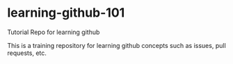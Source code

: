 # learning-github-101
Tutorial Repo for learning github

This is a training repository for learning github concepts such as issues, pull requests, etc.